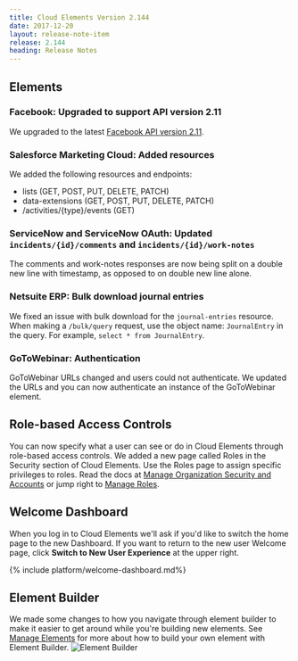 ```yaml
---
title: Cloud Elements Version 2.144
date: 2017-12-20
layout: release-note-item
release: 2.144
heading: Release Notes
---
```


## Elements

### Facebook: Upgraded to support API version 2.11

We upgraded to the latest [Facebook API version 2.11](https://developers.facebook.com/docs/graph-api/changelog/version2.11).

### Salesforce Marketing Cloud: Added resources

We added the following resources and endpoints:

* lists (GET, POST, PUT, DELETE, PATCH)
* data-extensions (GET, POST, PUT, DELETE, PATCH)
* /activities/{type}/events (GET)

### ServiceNow and ServiceNow OAuth: Updated `incidents/{id}/comments` and `incidents/{id}/work-notes`

The comments and work-notes responses are now being split on a double new line with timestamp, as opposed to on double new line alone.

### Netsuite ERP: Bulk download journal entries

We fixed an issue with bulk download for the `journal-entries` resource. When making a `/bulk/query` request, use the object name: `JournalEntry` in the query. For example, `select * from JournalEntry`.

### GoToWebinar: Authentication

GoToWebinar URLs changed and users could not authenticate. We updated the URLs and you can now authenticate an instance of the GoToWebinar element.

## Role-based Access Controls

You can now specify what a user can see or do in Cloud Elements through role-based access controls. We added a new page called Roles in the Security section of Cloud Elements. Use the Roles page to assign specific privileges to roles. Read the docs at [Manage Organization Security and Accounts](/docs/guides/account-user-mgmt/) or jump right to [Manage Roles](/docs/guides/account-user-mgmt/roles.html).

## Welcome Dashboard

When you log in to Cloud Elements we'll ask if you'd like to switch the home page to the new Dashboard. If you want to return to the new user Welcome page, click **Switch to New User Experience** at the upper right.

{% include platform/welcome-dashboard.md%}

## Element Builder

We made some changes to how you navigate through element builder to make it easier to get around while you're building new elements. See [Manage Elements](/docs/guides/elements/) for more about how to build your own element with Element Builder.
![Element Builder](https://user-images.githubusercontent.com/2327802/33727467-bb2058a6-db3d-11e7-9cf3-b1a4167866ac.gif)
